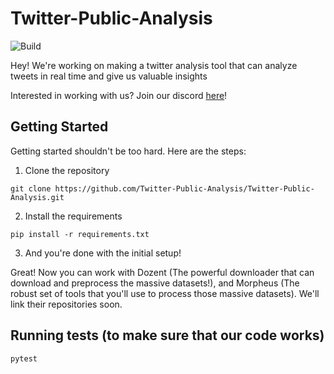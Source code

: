 # Twitter-Public-Analysis

![Build](https://github.com/Twitter-Public-Analysis/Twitter-Public-Analysis/workflows/Build/badge.svg)

Hey! We're working on making a twitter analysis tool that can analyze tweets in real time and give us valuable insights

Interested in working with us? Join our discord [here](https://discord.com/channels/729368876965429310/729368876965429313)!

## Getting Started

Getting started shouldn't be too hard. Here are the steps:

1. Clone the repository

`git clone https://github.com/Twitter-Public-Analysis/Twitter-Public-Analysis.git`

2. Install the requirements

`pip install -r requirements.txt`

3. And you're done with the initial setup!

Great! Now you can work with Dozent (The powerful downloader that can download and preprocess the massive datasets!), and Morpheus (The robust set of tools that you'll use to process those massive datasets). We'll link their repositories soon.

## Running tests (to make sure that our code works)

`pytest`
